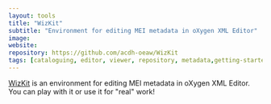 ```yaml
---
layout: tools
title: "WizKit"
subtitle: "Environment for editing MEI metadata in oXygen XML Editor"
image:
website:
repository: https://github.com/acdh-oeaw/WizKit
tags: [cataloguing, editor, viewer, repository, metadata,getting-started]
---
```


[WizKit](https://github.com/acdh-oeaw/WizKit) is an environment for editing MEI metadata in oXygen XML Editor. You can play with it or use it for "real" work!
